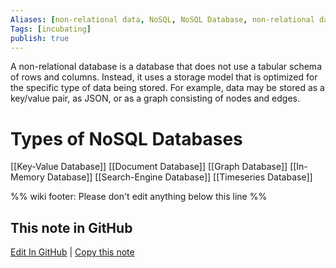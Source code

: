 ```yaml
---
Aliases: [non-relational data, NoSQL, NoSQL Database, non-relational database]
Tags: [incubating]
publish: true
---
```

A non-relational database is a database that does not use a tabular schema of rows and columns. Instead, it uses a storage model that is optimized for the specific type of data being stored. For example, data may be stored as a key/value pair, as JSON, or as a graph consisting of nodes and edges.

# Types of NoSQL Databases
[[Key-Value Database]]
[[Document Database]]
[[Graph Database]]
[[In-Memory Database]]
[[Search-Engine Database]]
[[Timeseries Database]]

%% wiki footer: Please don't edit anything below this line %%

## This note in GitHub

<span class="git-footer">[Edit In GitHub](https://github.dev/data-engineering-community/data-engineering-wiki/blob/main/Concepts/Non-relational%20Database.md "git-hub-edit-note") | [Copy this note](https://raw.githubusercontent.com/data-engineering-community/data-engineering-wiki/main/Concepts/Non-relational%20Database.md "git-hub-copy-note") </span>
